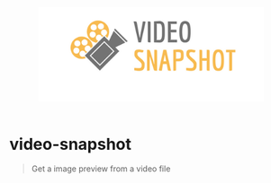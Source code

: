 <div align="center">
  <img src="logo.png" alt="Logo" width="400">
  <br><br>
</div>

# video-snapshot
> Get a image preview from a video file
